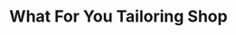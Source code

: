 ---
title: "What For You Tailoring Shop"
url: /gbarnga/what-for-you-tailoring-shop/
shop: tailor
---